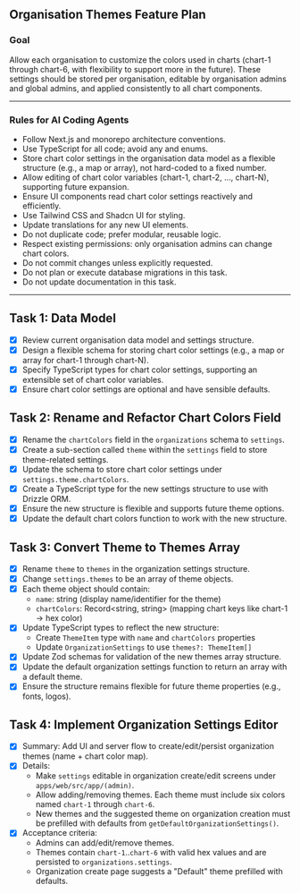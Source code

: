 ## Organisation Themes Feature Plan

### Goal

Allow each organisation to customize the colors used in charts (chart-1 through chart-6, with flexibility to support more in the future). These settings should be stored per organisation, editable by organisation admins and global admins, and applied consistently to all chart components.

---

### Rules for AI Coding Agents

- Follow Next.js and monorepo architecture conventions.
- Use TypeScript for all code; avoid any and enums.
- Store chart color settings in the organisation data model as a flexible structure (e.g., a map or array), not hard-coded to a fixed number.
- Allow editing of chart color variables (chart-1, chart-2, ..., chart-N), supporting future expansion.
- Ensure UI components read chart color settings reactively and efficiently.
- Use Tailwind CSS and Shadcn UI for styling.
- Update translations for any new UI elements.
- Do not duplicate code; prefer modular, reusable logic.
- Respect existing permissions: only organisation admins can change chart colors.
- Do not commit changes unless explicitly requested.
- Do not plan or execute database migrations in this task.
- Do not update documentation in this task.

---

## Task 1: Data Model

- [x] Review current organisation data model and settings structure.
- [x] Design a flexible schema for storing chart color settings (e.g., a map or array for chart-1 through chart-N).
- [x] Specify TypeScript types for chart color settings, supporting an extensible set of chart color variables.
- [x] Ensure chart color settings are optional and have sensible defaults.

## Task 2: Rename and Refactor Chart Colors Field

- [x] Rename the `chartColors` field in the `organizations` schema to `settings`.
- [x] Create a sub-section called `theme` within the `settings` field to store theme-related settings.
- [x] Update the schema to store chart color settings under `settings.theme.chartColors`.
- [x] Create a TypeScript type for the new settings structure to use with Drizzle ORM.
- [x] Ensure the new structure is flexible and supports future theme options.
- [x] Update the default chart colors function to work with the new structure.

## Task 3: Convert Theme to Themes Array

- [x] Rename `theme` to `themes` in the organization settings structure.
- [x] Change `settings.themes` to be an array of theme objects.
- [x] Each theme object should contain:
  - `name`: string (display name/identifier for the theme)
  - `chartColors`: Record<string, string> (mapping chart keys like chart-1 → hex color)
- [x] Update TypeScript types to reflect the new structure:
  - Create `ThemeItem` type with `name` and `chartColors` properties
  - Update `OrganizationSettings` to use `themes?: ThemeItem[]`
- [x] Update Zod schemas for validation of the new themes array structure.
- [x] Update the default organization settings function to return an array with a default theme.
- [x] Ensure the structure remains flexible for future theme properties (e.g., fonts, logos).

## Task 4: Implement Organization Settings Editor

- [x] Summary: Add UI and server flow to create/edit/persist organization themes (name + chart color map).
- [x] Details:
  - Make `settings` editable in organization create/edit screens under `apps/web/src/app/(admin)`.
  - Allow adding/removing themes. Each theme must include six colors named `chart-1` through `chart-6`.
  - New themes and the suggested theme on organization creation must be prefilled with defaults from `getDefaultOrganizationSettings()`.
- [x] Acceptance criteria:
  - Admins can add/edit/remove themes.
  - Themes contain `chart-1`..`chart-6` with valid hex values and are persisted to `organizations.settings`.
  - Organization create page suggests a "Default" theme prefilled with defaults.
